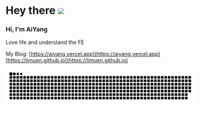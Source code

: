 # Hey there <img src="https://media.giphy.com/media/hvRJCLFzcasrR4ia7z/giphy.gif" width="25px">

### Hi, I'm AiYang

Love life and understand the FE

My Blog: [https://aiyang.vercel.app](https://aiyang.vercel.app)
         [https://limuen.github.io](https://limuen.github.io)
 

![](https://raw.githubusercontent.com/limuen/limuen/master/assets/github-contribution-grid-snake.svg)


